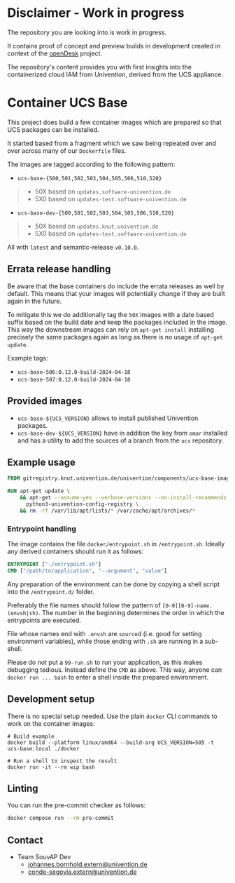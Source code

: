 # Disclaimer - Work in progress

The repository you are looking into is work in progress.

It contains proof of concept and preview builds in development created in context of the [openDesk](https://gitlab.opencode.de/bmi/souveraener_arbeitsplatz/info) project.

The repository's content provides you with first insights into the containerized cloud IAM from Univention, derived from the UCS appliance.

# Container UCS Base

This project does build a few container images which are prepared so that UCS
packages can be installed.

It started based from a fragment which we saw being repeated over and over
across many of our `Dockerfile` files.

The images are tagged according to the following pattern:

* `ucs-base-{500,501,502,503,504,505,506,510,520}`
> * 50X based on `updates.software-univention.de`
> * 5X0 based on `updates-test.software-univention.de`
* `ucs-base-dev-{500,501,502,503,504,505,506,510,520}`
> * 50X based on `updates.knut.univention.de`
> * 5X0 based on `updates-test.software-univention.de`

All with `latest` and semantic-release `v0.10.0`.


## Errata release handling

Be aware that the base containers do include the errata releases as well by
default. This means that your images will potentially change if they are built
again in the future.

To mitigate this we do additionally tag the `50X` images with a date based
suffix based on the build date and keep the packages included in the image. This
way the downstream images can rely on `apt-get install` installing precisely the
same packages again as long as there is no usage of `apt-get update`.

Example tags:

- `ucs-base-506:0.12.0-build-2024-04-18`
- `ucs-base-507:0.12.0-build-2024-04-18`


## Provided images

- `ucs-base-${UCS_VERSION}` allows to install published Univention packages.
- `ucs-base-dev-${UCS_VERSION}` have in addition the key from `omar` installed
and has a utility to add the sources of a branch from the `ucs` repository.


## Example usage

```Dockerfile
FROM gitregistry.knut.univention.de/univention/components/ucs-base-image/ucs-base-502:latest AS ucs-base

RUN apt-get update \
    && apt-get --assume-yes --verbose-versions --no-install-recommends install \
      python3-univention-config-registry \
    && rm -rf /var/lib/apt/lists/* /var/cache/apt/archives/*
```

### Entrypoint handling

The image contains the file `docker/entrypoint.sh` in `/entrypoint.sh`.
Ideally any derived containers should run it as follows:
```Dockerfile
ENTRYPOINT ["./entrypoint.sh"]
CMD ["/path/to/application", "--argument", "value"]
```

Any preparation of the environment can be done by copying a shell script
into the `/entrypoint.d/` folder.

Preferably the file names should follow the pattern of `[0-9][0-9]-name.(envsh|sh)`.
The number in the beginning determines the order in which the entrypoints are executed.

File whose names end with `.envsh` are `source`d (i.e. good for setting environment variables),
while those ending with `.sh` are running in a sub-shell.

Please do _not_ put a `99-run.sh` to run your application,
as this makes debugging tedious.
Instead define the `CMD` as above.
This way, anyone can `docker run ... bash` to enter a shell inside the prepared environment.

## Development setup

There is no special setup needed. Use the plain `docker` CLI commands to work on
the container images:

```shell
# Build example
docker build --platform linux/amd64 --build-arg UCS_VERSION=505 -t ucs-base:local ./docker

# Run a shell to inspect the result
docker run -it --rm wip bash
```

## Linting

You can run the pre-commit checker as follows:
```bash
docker compose run --rm pre-commit
```

## Contact

- Team SouvAP Dev
  - <johannes.bornhold.extern@univention.de>
  - <conde-segovia.extern@univention.de>
